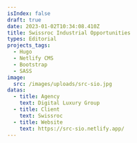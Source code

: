 ```yaml
---
isIndex: false
draft: true
date: 2023-01-02T10:34:08.410Z
title: Swissroc Industrial Opportunities
types: Editorial
projects_tags:
  - Hugo
  - Netlify CMS
  - Bootstrap
  - SASS
image:
  src: /images/uploads/src-sio.jpg
datas:
  - title: Agency
    text: Digital Luxury Group
  - title: Client
    text: Swissroc
  - title: Website
    text: https://src-sio.netlify.app/
---
```

